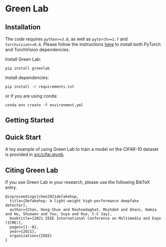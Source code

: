 # Green Lab

## Installation

The code requires `python>=3.8`, as well as `pytorch>=1.7` and `torchvision>=0.8`. Please follow the instructions [here](https://pytorch.org/get-started/locally/) to install both PyTorch and TorchVision dependencies.

Install Green Lab:

```
pip install greenlab
```

Install dependencies:

```
pip install -r requirements.txt
```
or if you are using conda:
```
conda env create -f environment.yml
```

## <a name="GettingStarted"></a>Getting Started

## Quick Start

A toy example of using Green Lab to train a model on the CIFAR-10 dataset is provided in [src/cifar.ipynb](src/cifar.ipynb).

## Citing Green Lab

If you use Green Lab in your research, please use the following BibTeX entry.

```
@inproceedings{chen2021defakehop,
  title={Defakehop: A light-weight high-performance deepfake detector},
  author={Chen, Hong-Shuo and Rouhsedaghat, Mozhdeh and Ghani, Hamza and Hu, Shuowen and You, Suya and Kuo, C-C Jay},
  booktitle={2021 IEEE International Conference on Multimedia and Expo (ICME)},
  pages={1--6},
  year={2021},
  organization={IEEE}
}
```